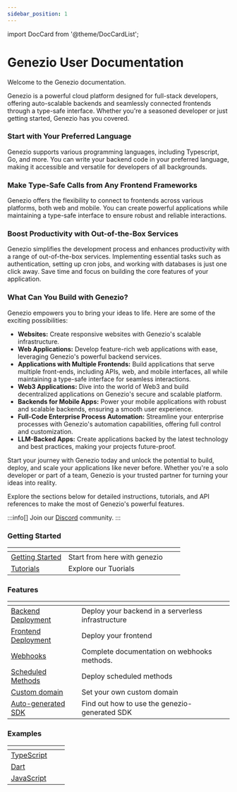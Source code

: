 ```yaml
---
sidebar_position: 1
---
```


import DocCard from '@theme/DocCardList';

# Genezio User Documentation

Welcome to the Genezio documentation.

Genezio is a powerful cloud platform designed for full-stack developers, offering auto-scalable backends and seamlessly connected frontends through a type-safe interface. Whether you're a seasoned developer or just getting started, Genezio has you covered.

### Start with Your Preferred Language

Genezio supports various programming languages, including Typescript, Go, and more. You can write your backend code in your preferred language, making it accessible and versatile for developers of all backgrounds.

### Make Type-Safe Calls from Any Frontend Frameworks

Genezio offers the flexibility to connect to frontends across various platforms, both web and mobile. You can create powerful applications while maintaining a type-safe interface to ensure robust and reliable interactions.

### Boost Productivity with Out-of-the-Box Services

Genezio simplifies the development process and enhances productivity with a range of out-of-the-box services. Implementing essential tasks such as authentication, setting up cron jobs, and working with databases is just one click away. Save time and focus on building the core features of your application.

### What Can You Build with Genezio?

Genezio empowers you to bring your ideas to life. Here are some of the exciting possibilities:

- **Websites:** Create responsive websites with Genezio's scalable infrastructure.
- **Web Applications:** Develop feature-rich web applications with ease, leveraging Genezio's powerful backend services.
- **Applications with Multiple Frontends:** Build applications that serve multiple front-ends, including APIs, web, and mobile interfaces, all while maintaining a type-safe interface for seamless interactions.
- **Web3 Applications:** Dive into the world of Web3 and build decentralized applications on Genezio's secure and scalable platform.
- **Backends for Mobile Apps:** Power your mobile applications with robust and scalable backends, ensuring a smooth user experience.
- **Full-Code Enterprise Process Automation:** Streamline your enterprise processes with Genezio's automation capabilities, offering full control and customization.
- **LLM-Backed Apps:** Create applications backed by the latest technology and best practices, making your projects future-proof.

Start your journey with Genezio today and unlock the potential to build, deploy, and scale your applications like never before. Whether you're a solo developer or part of a team, Genezio is your trusted partner for turning your ideas into reality.

Explore the sections below for detailed instructions, tutorials, and API references to make the most of Genezio's powerful features.

:::info[]
Join our [Discord](https://discord.gg/uc9H5YKjXv) community.
:::

### Getting Started

<table data-card-size="large" data-view="cards"><thead><tr><th></th><th></th><th></th><th data-hidden data-card-target data-type="content-ref"></th></tr></thead><tbody><tr><td><a href="getting-started">Getting Started</a></td><td>Start from here with genezio</td><td></td><td></td></tr><tr><td><a href="tutorials/">Tutorials</a></td><td>Explore our Tuorials</td><td></td><td></td></tr></tbody></table>

### Features

<table data-card-size="large" data-view="cards"><thead><tr><th></th><th></th><th></th></tr></thead><tbody><tr><td><a href="features/backend-deployment">Backend Deployment</a></td><td>Deploy your backend in a serverless infrastructure</td><td></td></tr><tr><td><a href="features/frontend-deployment">Frontend Deployment</a></td><td>Deploy your frontend</td><td></td></tr><tr><td><a href="features/http-methods-webhooks">Webhooks</a></td><td>Complete documentation on webhooks methods.</td><td></td></tr><tr><td><a href="features/cron-methods">Scheduled Methods</a></td><td>Deploy scheduled methods</td><td></td></tr><tr><td><a href="features/custom-domain-configuration">Custom domain</a></td><td>Set your own custom domain</td><td></td></tr><tr><td><a href="features/generated-sdk">Auto-generated SDK</a></td><td>Find out how to use the genezio-generated SDK</td><td></td></tr></tbody></table>

### Examples

<table data-view="cards"><thead><tr><th></th><th></th><th></th></tr></thead><tbody><tr><td><a href="examples/typescript/">TypeScript</a></td><td></td><td></td></tr><tr><td><a href="examples/dart/">Dart</a></td><td></td><td></td></tr><tr><td><a href="examples/javascript/">JavaScript</a></td><td></td><td></td></tr></tbody></table>

